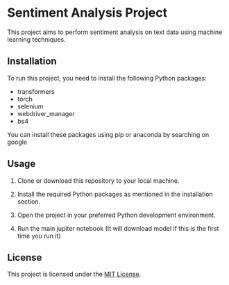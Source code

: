# Sentiment Analysis Project

This project aims to perform sentiment analysis on text data using machine learning techniques.

## Installation

To run this project, you need to install the following Python packages:

- transformers
- torch
- selenium
- webdriver_manager
- bs4

You can install these packages using pip or anaconda by searching on google 

## Usage

1. Clone or download this repository to your local machine.

2. Install the required Python packages as mentioned in the installation section.

3. Open the project in your preferred Python development environment.

4. Run the main jupiter notebook (It will download model if this is the first time you run it)


## License

This project is licensed under the [MIT License](LICENSE).
